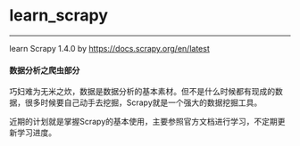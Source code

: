 # learn_scrapy
----
learn Scrapy 1.4.0 by https://docs.scrapy.org/en/latest

#### 数据分析之爬虫部分

巧妇难为无米之炊，数据是数据分析的基本素材。但不是什么时候都有现成的数据，很多时候要自己动手去挖掘，Scrapy就是一个强大的数据挖掘工具。

近期的计划就是掌握Scrapy的基本使用，主要参照官方文档进行学习，不定期更新学习进度。


